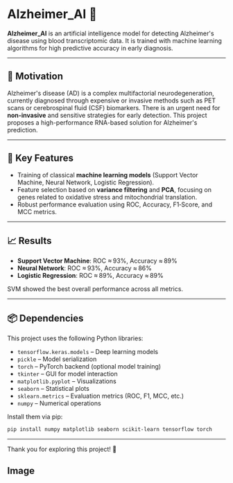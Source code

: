 # Alzheimer_AI 🧠

**Alzheimer_AI** is an artificial intelligence model for detecting Alzheimer's disease using blood transcriptomic data. It is trained with machine learning algorithms for high predictive accuracy in early diagnosis.

---

## 🔬 Motivation

Alzheimer's disease (AD) is a complex multifactorial neurodegeneration, currently diagnosed through expensive or invasive methods such as PET scans or cerebrospinal fluid (CSF) biomarkers. There is an urgent need for **non-invasive** and sensitive strategies for early detection. This project proposes a high-performance RNA-based solution for Alzheimer's prediction.

---

## 🚀 Key Features

- Training of classical **machine learning models** (Support Vector Machine, Neural Network, Logistic Regression).
- Feature selection based on **variance filtering** and **PCA**, focusing on genes related to oxidative stress and mitochondrial translation.
- Robust performance evaluation using ROC, Accuracy, F1‑Score, and MCC metrics.

---

## 📈 Results

- **Support Vector Machine**: ROC ≈ 93%, Accuracy ≈ 89%  
- **Neural Network**: ROC ≈ 93%, Accuracy ≈ 86%  
- **Logistic Regression**: ROC ≈ 89%, Accuracy ≈ 89%  

SVM showed the best overall performance across all metrics.

---

## 📦 Dependencies

This project uses the following Python libraries:

- `tensorflow.keras.models` – Deep learning models  
- `pickle` – Model serialization  
- `torch` – PyTorch backend (optional model training)  
- `tkinter` – GUI for model interaction  
- `matplotlib.pyplot` – Visualizations  
- `seaborn` – Statistical plots  
- `sklearn.metrics` – Evaluation metrics (ROC, F1, MCC, etc.)  
- `numpy` – Numerical operations  

Install them via pip:

```bash
pip install numpy matplotlib seaborn scikit-learn tensorflow torch
```
---

Thank you for exploring this project! 🚀

## Image
